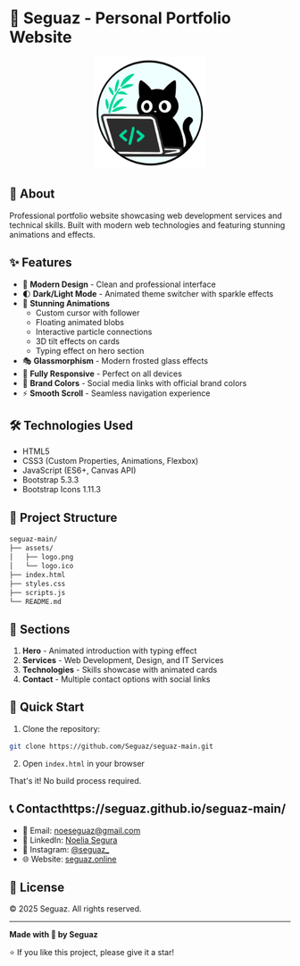 # 🌟 Seguaz - Personal Portfolio Website

<p align="center">
    <img src="./assets/logo.png" alt="Logo" width="200" />
</p>

## 🚀 About

Professional portfolio website showcasing web development services and technical skills. Built with modern web technologies and featuring stunning animations and effects.

## ✨ Features

- 🎨 **Modern Design** - Clean and professional interface
- 🌓 **Dark/Light Mode** - Animated theme switcher with sparkle effects
- 💫 **Stunning Animations** 
  - Custom cursor with follower
  - Floating animated blobs
  - Interactive particle connections
  - 3D tilt effects on cards
  - Typing effect on hero section
- 🎭 **Glassmorphism** - Modern frosted glass effects
- 📱 **Fully Responsive** - Perfect on all devices
- 🌈 **Brand Colors** - Social media links with official brand colors
- ⚡ **Smooth Scroll** - Seamless navigation experience

## 🛠️ Technologies Used

- HTML5
- CSS3 (Custom Properties, Animations, Flexbox)
- JavaScript (ES6+, Canvas API)
- Bootstrap 5.3.3
- Bootstrap Icons 1.11.3

## 📂 Project Structure

```
seguaz-main/
├── assets/
│   ├── logo.png
│   └── logo.ico
├── index.html
├── styles.css
├── scripts.js
└── README.md
```

## 🎯 Sections

1. **Hero** - Animated introduction with typing effect
2. **Services** - Web Development, Design, and IT Services
3. **Technologies** - Skills showcase with animated cards
4. **Contact** - Multiple contact options with social links

## 🚀 Quick Start

1. Clone the repository:
```bash
git clone https://github.com/Seguaz/seguaz-main.git
```

2. Open `index.html` in your browser

That's it! No build process required.

## 📞 Contacthttps://seguaz.github.io/seguaz-main/

- 📧 Email: noeseguaz@gmail.com
- 💼 LinkedIn: [Noelia Segura](https://www.linkedin.com/in/noelia-segura-seguaz-50385b38b/)
- 📸 Instagram: [@seguaz_](https://www.instagram.com/seguaz_/)
- 🌐 Website: [seguaz.online](https://seguaz.online)

## 📄 License

© 2025 Seguaz. All rights reserved.

---

**Made with 💙 by Seguaz**

⭐ If you like this project, please give it a star!

